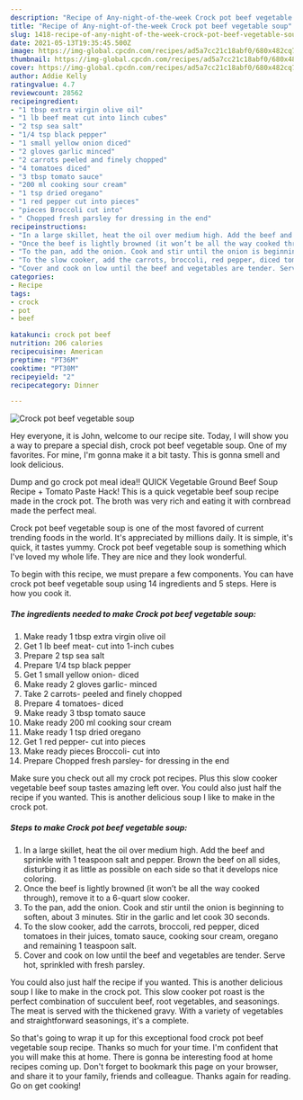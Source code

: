 ```yaml
---
description: "Recipe of Any-night-of-the-week Crock pot beef vegetable soup"
title: "Recipe of Any-night-of-the-week Crock pot beef vegetable soup"
slug: 1418-recipe-of-any-night-of-the-week-crock-pot-beef-vegetable-soup
date: 2021-05-13T19:35:45.500Z
image: https://img-global.cpcdn.com/recipes/ad5a7cc21c18abf0/680x482cq70/crock-pot-beef-vegetable-soup-recipe-main-photo.jpg
thumbnail: https://img-global.cpcdn.com/recipes/ad5a7cc21c18abf0/680x482cq70/crock-pot-beef-vegetable-soup-recipe-main-photo.jpg
cover: https://img-global.cpcdn.com/recipes/ad5a7cc21c18abf0/680x482cq70/crock-pot-beef-vegetable-soup-recipe-main-photo.jpg
author: Addie Kelly
ratingvalue: 4.7
reviewcount: 28562
recipeingredient:
- "1 tbsp extra virgin olive oil"
- "1 lb beef meat cut into 1inch cubes"
- "2 tsp sea salt"
- "1/4 tsp black pepper"
- "1 small yellow onion diced"
- "2 gloves garlic minced"
- "2 carrots peeled and finely chopped"
- "4 tomatoes diced"
- "3 tbsp tomato sauce"
- "200 ml cooking sour cream"
- "1 tsp dried oregano"
- "1 red pepper cut into pieces"
- "pieces Broccoli cut into"
- " Chopped fresh parsley for dressing in the end"
recipeinstructions:
- "In a large skillet, heat the oil over medium high. Add the beef and sprinkle with 1 teaspoon salt and pepper. Brown the beef on all sides, disturbing it as little as possible on each side so that it develops nice coloring."
- "Once the beef is lightly browned (it won’t be all the way cooked through), remove it to a 6-quart slow cooker."
- "To the pan, add the onion. Cook and stir until the onion is beginning to soften, about 3 minutes. Stir in the garlic and let cook 30 seconds."
- "To the slow cooker, add the carrots, broccoli, red pepper, diced tomatoes in their juices, tomato sauce, cooking sour cream, oregano and remaining 1 teaspoon salt."
- "Cover and cook on low until the beef and vegetables are tender. Serve hot, sprinkled with fresh parsley."
categories:
- Recipe
tags:
- crock
- pot
- beef

katakunci: crock pot beef 
nutrition: 206 calories
recipecuisine: American
preptime: "PT36M"
cooktime: "PT30M"
recipeyield: "2"
recipecategory: Dinner

---
```



![Crock pot beef vegetable soup](https://img-global.cpcdn.com/recipes/ad5a7cc21c18abf0/680x482cq70/crock-pot-beef-vegetable-soup-recipe-main-photo.jpg)

Hey everyone, it is John, welcome to our recipe site. Today, I will show you a way to prepare a special dish, crock pot beef vegetable soup. One of my favorites. For mine, I'm gonna make it a bit tasty. This is gonna smell and look delicious.

Dump and go crock pot meal idea!! QUICK Vegetable Ground Beef Soup Recipe + Tomato Paste Hack! This is a quick vegetable beef soup recipe made in the crock pot. The broth was very rich and eating it with cornbread made the perfect meal.

Crock pot beef vegetable soup is one of the most favored of current trending foods in the world. It's appreciated by millions daily. It is simple, it's quick, it tastes yummy. Crock pot beef vegetable soup is something which I've loved my whole life. They are nice and they look wonderful.


To begin with this recipe, we must prepare a few components. You can have crock pot beef vegetable soup using 14 ingredients and 5 steps. Here is how you cook it.

<!--inarticleads1-->

##### The ingredients needed to make Crock pot beef vegetable soup:

1. Make ready 1 tbsp extra virgin olive oil
1. Get 1 lb beef meat- cut into 1-inch cubes
1. Prepare 2 tsp sea salt
1. Prepare 1/4 tsp black pepper
1. Get 1 small yellow onion- diced
1. Make ready 2 gloves garlic- minced
1. Take 2 carrots- peeled and finely chopped
1. Prepare 4 tomatoes- diced
1. Make ready 3 tbsp tomato sauce
1. Make ready 200 ml cooking sour cream
1. Make ready 1 tsp dried oregano
1. Get 1 red pepper- cut into pieces
1. Make ready pieces Broccoli- cut into
1. Prepare  Chopped fresh parsley- for dressing in the end


Make sure you check out all my crock pot recipes. Plus this slow cooker vegetable beef soup tastes amazing left over. You could also just half the recipe if you wanted. This is another delicious soup I like to make in the crock pot. 

<!--inarticleads2-->

##### Steps to make Crock pot beef vegetable soup:

1. In a large skillet, heat the oil over medium high. Add the beef and sprinkle with 1 teaspoon salt and pepper. Brown the beef on all sides, disturbing it as little as possible on each side so that it develops nice coloring.
1. Once the beef is lightly browned (it won’t be all the way cooked through), remove it to a 6-quart slow cooker.
1. To the pan, add the onion. Cook and stir until the onion is beginning to soften, about 3 minutes. Stir in the garlic and let cook 30 seconds.
1. To the slow cooker, add the carrots, broccoli, red pepper, diced tomatoes in their juices, tomato sauce, cooking sour cream, oregano and remaining 1 teaspoon salt.
1. Cover and cook on low until the beef and vegetables are tender. Serve hot, sprinkled with fresh parsley.


You could also just half the recipe if you wanted. This is another delicious soup I like to make in the crock pot. This slow cooker pot roast is the perfect combination of succulent beef, root vegetables, and seasonings. The meat is served with the thickened gravy. With a variety of vegetables and straightforward seasonings, it&#39;s a complete. 

So that's going to wrap it up for this exceptional food crock pot beef vegetable soup recipe. Thanks so much for your time. I'm confident that you will make this at home. There is gonna be interesting food at home recipes coming up. Don't forget to bookmark this page on your browser, and share it to your family, friends and colleague. Thanks again for reading. Go on get cooking!
